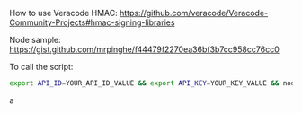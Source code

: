 How to use Veracode HMAC: https://github.com/veracode/Veracode-Community-Projects#hmac-signing-libraries

Node sample: https://gist.github.com/mrpinghe/f44479f2270ea36bf3b7cc958cc76cc0

To call the script: 
```bash 
export API_ID=YOUR_API_ID_VALUE && export API_KEY=YOUR_KEY_VALUE && node veracode_principal_test.js
```

a
